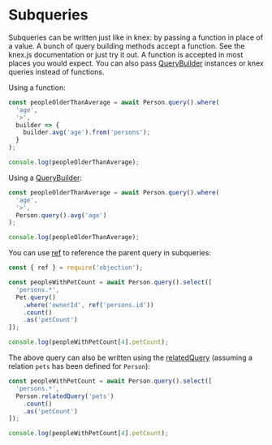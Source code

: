 # Subqueries

Subqueries can be written just like in knex: by passing a function in place of a value. A bunch of query building methods accept a function. See the knex.js documentation or just try it out. A function is accepted in most places you would expect. You can also pass [QueryBuilder](/api/query-builder/) instances or knex queries instead of functions.

Using a function:

```js
const peopleOlderThanAverage = await Person.query().where(
  'age',
  '>',
  builder => {
    builder.avg('age').from('persons');
  }
);

console.log(peopleOlderThanAverage);
```

Using a [QueryBuilder](/api/query-builder/):

```js
const peopleOlderThanAverage = await Person.query().where(
  'age',
  '>',
  Person.query().avg('age')
);

console.log(peopleOlderThanAverage);
```

You can use [ref](/api/objection/#ref) to reference the parent query in subqueries:

```js
const { ref } = require('objection');

const peopleWithPetCount = await Person.query().select([
  'persons.*',
  Pet.query()
    .where('ownerId', ref('persons.id'))
    .count()
    .as('petCount')
]);

console.log(peopleWithPetCount[4].petCount);
```

The above query can also be written using the [relatedQuery](/api/model/static-methods.html#static-relatedquery) (assuming a relation `pets` has been defined for `Person`):

```js
const peopleWithPetCount = await Person.query().select([
  'persons.*',
  Person.relatedQuery('pets')
    .count()
    .as('petCount')
]);

console.log(peopleWithPetCount[4].petCount);
```
